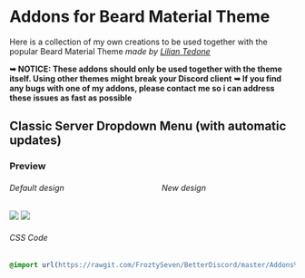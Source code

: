 
# Addons for Beard Material Theme
Here is a collection of my own creations to be used together with the popular Beard Material Theme *made by [Lilian Tedone](https://github.com/BeardDesign1)*


**__➥ NOTICE: These addons should only be used together with the theme itself.
Using other themes might break your Discord client__**
**__➥ If you find any bugs with one of my addons, please contact me so i can address these issues as fast as possible__**
    
    
    
## Classic Server Dropdown Menu (with automatic updates)

### Preview
###### Default design             New design

![](https://vgy.me/1UoDEF.gif) ![](https://vgy.me/lml6YC.gif)


###### CSS Code
```css
@import url(https://rawgit.com/FroztySeven/BetterDiscord/master/Addons%20for%20Beard%20Material%20Theme/.css/ClassicServerDropdownMenu.css;)
```
